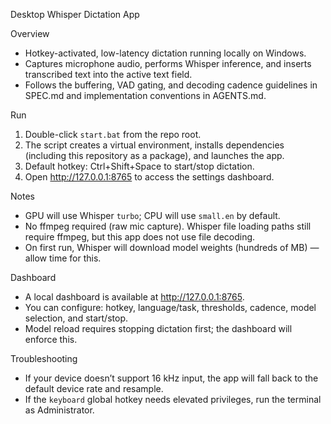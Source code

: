 Desktop Whisper Dictation App

Overview
- Hotkey-activated, low-latency dictation running locally on Windows.
- Captures microphone audio, performs Whisper inference, and inserts transcribed text into the active text field.
- Follows the buffering, VAD gating, and decoding cadence guidelines in SPEC.md and implementation conventions in AGENTS.md.

Run
1) Double-click `start.bat` from the repo root.
2) The script creates a virtual environment, installs dependencies (including this repository as a package), and launches the app.
3) Default hotkey: Ctrl+Shift+Space to start/stop dictation.
4) Open http://127.0.0.1:8765 to access the settings dashboard.

Notes
- GPU will use Whisper `turbo`; CPU will use `small.en` by default.
- No ffmpeg required (raw mic capture). Whisper file loading paths still require ffmpeg, but this app does not use file decoding.
- On first run, Whisper will download model weights (hundreds of MB) — allow time for this.

Dashboard
- A local dashboard is available at http://127.0.0.1:8765.
- You can configure: hotkey, language/task, thresholds, cadence, model selection, and start/stop.
- Model reload requires stopping dictation first; the dashboard will enforce this.

Troubleshooting
- If your device doesn’t support 16 kHz input, the app will fall back to the default device rate and resample.
- If the `keyboard` global hotkey needs elevated privileges, run the terminal as Administrator.
